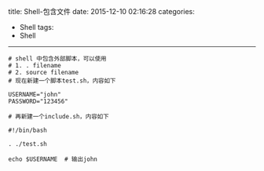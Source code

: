 title: Shell-包含文件
date: 2015-12-10 02:16:28
categories: 
- Shell
tags: 
- Shell
---

	# shell 中包含外部脚本，可以使用
	# 1. . filename
	# 2. source filename
	# 现在新建一个脚本test.sh，内容如下

	USERNAME="john"
	PASSWORD="123456"

	# 再新建一个include.sh，内容如下

	#!/bin/bash

	. ./test.sh

	echo $USERNAME  # 输出john

